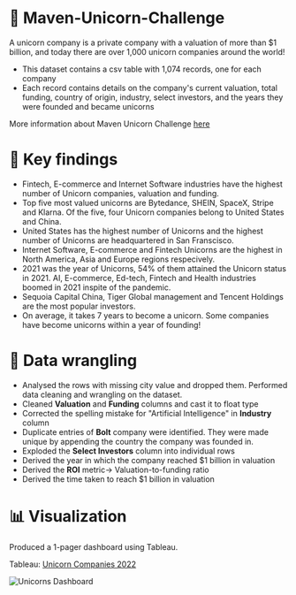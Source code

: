 # :unicorn: Maven-Unicorn-Challenge

A unicorn company is a private company with a valuation of more than $1 billion, and today there are over 1,000 unicorn companies around the world!

- This dataset contains a csv table with 1,074 records, one for each company
- Each record contains details on the company's current valuation, total funding, country of origin, industry, select investors, and the years they were founded and became unicorns

More information about Maven Unicorn Challenge [here](https://www.mavenanalytics.io/blog/maven-unicorn-challenge)


# :bookmark: Key findings
- Fintech, E-commerce and Internet Software industries have the highest number of Unicorn companies, valuation and funding.
- Top five most valued unicorns are Bytedance, SHEIN, SpaceX, Stripe and Klarna. Of the five, four Unicorn companies belong to United States and China.
- United States has the highest number of Unicorns and the highest number of Unicorns are headquartered in San Franscisco.
- Internet Software, E-commerce and Fintech Unicorns are the highest in North America, Asia and Europe regions respecively.
- 2021 was the year of Unicorns, 54% of them attained the Unicorn status in 2021. AI, E-commerce, Ed-tech, Fintech and Health industries boomed in 2021 inspite of the pandemic.
- Sequoia Capital China, Tiger Global management and Tencent Holdings are the most popular investors.
- On average, it takes 7 years to become a unicorn. Some companies have become unicorns within a year of founding!


# :memo: Data wrangling
- Analysed the rows with missing city value and dropped them.
Performed data cleaning and wrangling on the dataset.
- Cleaned **Valuation** and **Funding** columns and cast it to float type
- Corrected the spelling mistake for "Artificial Intelligence" in **Industry** column
- Duplicate entries of **Bolt** company were identified. They were made unique by appending the country the company was founded in.
- Exploded the **Select Investors** column into individual rows
- Derived the year in which the company reached $1 billion in valuation
- Derived the **ROI** metric-> Valuation-to-funding ratio
- Derived the time taken to reach $1 billion in valuation

# :bar_chart: Visualization
Produced a 1-pager dashboard using Tableau.

Tableau: [Unicorn Companies 2022](https://public.tableau.com/app/profile/manaswi.kamila/viz/UnicornCompanies2022/UnicornsDashboard)

![Unicorns Dashboard](https://user-images.githubusercontent.com/77529445/167242933-7521d12e-187f-4b8b-b1e1-ee0cdb2e5ac4.png)
